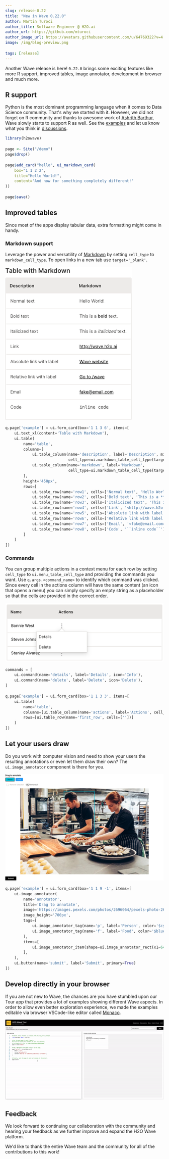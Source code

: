 ```yaml
---
slug: release-0.22
title: "New in Wave 0.22.0"
author: Martin Turoci
author_title: Software Engineer @ H2O.ai
author_url: https://github.com/mturoci
author_image_url: https://avatars.githubusercontent.com/u/64769322?v=4
image: /img/blog-preview.png

tags: [release]
---
```


Another Wave release is here! `0.22.0` brings some exciting features like more R support, improved tables, image annotator, development in browser and much more.

<!--truncate-->

## R support

Python is the most dominant programming language when it comes to Data Science community. That's why we started with it. However, we did not forget on R community and thanks to awesome work of [Ashrith Barthur](https://github.com/ashrith), Wave slowly starts to support R as well. See the [examples](https://github.com/h2oai/wave/tree/master/r/R/examples) and let us know what you think in [discussions](https://github.com/h2oai/wave/discussions).

```r
library(h2owave)

page <- Site("/demo")
page$drop()

page$add_card("hello", ui_markdown_card(
    box="1 1 2 2",
    title="Hello World!",
    content='And now for something completely different!'
))

page$save()
```

## Improved tables

Since most of the apps display tabular data, extra formatting might come in handy.

### Markdown support

Leverage the power and versatility of [Markdown](https://www.markdownguide.org/) by setting `cell_type` to `markdown_cell_type`.
To open links in a new tab use `target='_blank'`.

![markdown-table](assets/2022-05-31/markdown-table.png)

```py
q.page['example'] = ui.form_card(box='1 1 3 6', items=[
    ui.text_xl(content='Table with Markdown'),
    ui.table(
        name='table',
        columns=[
            ui.table_column(name='description', label='Description', min_width='200',
                            cell_type=ui.markdown_table_cell_type(target='_blank')),
            ui.table_column(name='markdown', label='Markdown',
                            cell_type=ui.markdown_table_cell_type(target='_blank')),
        ],
        height='450px',
        rows=[
            ui.table_row(name='row1', cells=['Normal text', 'Hello World!']),
            ui.table_row(name='row2', cells=['Bold text', 'This is a **bold** text.']),
            ui.table_row(name='row3', cells=['Italicized text', 'This is a _italicized_ text.']),
            ui.table_row(name='row4', cells=['Link', '<http://wave.h2o.ai>']),
            ui.table_row(name='row5', cells=['Absolute link with label', '[Wave website](http://wave.h2o.ai/)']),
            ui.table_row(name='row6', cells=['Relative link with label', '[Go to /wave](/wave)']),
            ui.table_row(name='row7', cells=['Email', '<fake@email.com>']),
            ui.table_row(name='row8', cells=['Code', '``inline code``']),  # change to monospaced font
        ]
    )
])
```

### Commands

You can group multiple actions in a context menu for each row by setting `cell_type` to `ui.menu_table_cell_type` and providing the commands you want. Use `q.args.<command_name>` to identify which command was clicked. Since every cell in the actions column will have the same content (an icon that opens a menu) you can simply specify an empty string as a placeholder so that the cells are provided in the correct order.

![markdown-table](assets/2022-05-31/commands-table.png)

```py
commands = [
    ui.command(name='details', label='Details', icon='Info'),
    ui.command(name='delete', label='Delete', icon='Delete'),
]

q.page['example'] = ui.form_card(box='1 1 3 3', items=[
    ui.table(
        name='table',
        columns=[ui.table_column(name='actions', label='Actions', cell_type=ui.menu_table_cell_type(name='commands', commands=commands))],
        rows=[ui.table_row(name='first_row', cells=[''])] 
    )
])
```

## Let your users draw

Do you work with computer vision and need to show your users the resulting annotations or even let them draw their own? The `ui.image_annotator` component is there for you.

![image-annotator](assets/2022-05-31/image-annotator.png)

```py
q.page['example'] = ui.form_card(box='1 1 9 -1', items=[
    ui.image_annotator(
        name='annotator',
        title='Drag to annotate',
        image='https://images.pexels.com/photos/2696064/pexels-photo-2696064.jpeg?auto=compress&cs=tinysrgb&w=1260&h=750&dpr=1',
        image_height='700px',
        tags=[
            ui.image_annotator_tag(name='p', label='Person', color='$cyan'),
            ui.image_annotator_tag(name='f', label='Food', color='$blue'),
        ],
        items=[
            ui.image_annotator_item(shape=ui.image_annotator_rect(x1=649, y1=393, x2=383, y2=25), tag='p'),
        ],
    ),
    ui.button(name='submit', label='Submit', primary=True)
])
```

## Develop directly in your browser

If you are not new to Wave, the chances are you have stumbled upon our Tour app that provides a lot of examples showing different Wave aspects. In order to allow even better exploration experience, we made the examples editable via browser VSCode-like editor called [Monaco](https://microsoft.github.io/monaco-editor/).

![editable-tour](assets/2022-05-31/editable-tour.gif)

## Feedback

We look forward to continuing our collaboration with the community and hearing your feedback as we further improve and expand the H2O Wave platform.

We'd like to thank the entire Wave team and the community for all of the contributions to this work!
